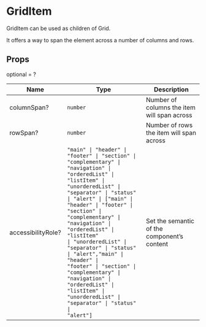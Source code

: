 # GridItem

GridItem can be used as children of Grid.

It offers a way to span the element across a number of columns and rows.

## Props
optional = ?

| Name | Type | Description |
| --- | --- | --- |
| columnSpan? | <code>number</code> | Number of columns the item will span across  |
| rowSpan? | <code>number</code> | Number of rows the item will span across  |
| accessibilityRole? | <code>"main" &#124; "header" &#124; "footer" &#124; "section" &#124; "complementary" &#124; "navigation" &#124; "orderedList" &#124; "listItem" &#124; "unorderedList" &#124; "separator" &#124; "status" &#124; "alert" &#124; ["main" &#124; "header" &#124; "footer" &#124; "section" &#124; "complementary" &#124; "navigation" &#124; "orderedList" &#124; "listItem" &#124; "unorderedList" &#124; "separator" &#124; "status" &#124; "alert","main" &#124; "header" &#124; "footer" &#124; "section" &#124; "complementary" &#124; "navigation" &#124; "orderedList" &#124; "listItem" &#124; "unorderedList" &#124; "separator" &#124; "status" &#124; "alert"]</code> | Set the semantic of the component’s content  |